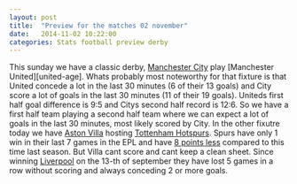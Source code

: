 ```yaml
---
layout: post
title:  "Preview for the matches 02 november"
date:   2014-11-02 10:22:00
categories: Stats football preview derby
---
```


This sunday we have a classic derby, [Manchester City][city-page] play [Manchester United][united-age]. Whats probably most noteworthy for that fixture is that United concede a lot in the last 30 minutes (6 of their 13 goals) and City score a lot of goals in the last 30 minutes (11 of their 19 goals). Uniteds first half goal difference is 9:5 and Citys second half record is 12:6. So we have a first half team playing a second half team where we can expect a lot of goals in the last 30 minutes, most likely scored by City.
In the other fixutre today we have [Aston Villa][villa-page] hosting [Tottenham Hotspurs][spurs-page]. Spurs have only 1 win in their last 7 games in the EPL and have [8 points less][spurs-sametime] compared to this time last season. But Villa cant score and cant keep a clean sheet. Since winning [Liverpool][lfc-page] on the 13-th of september they have lost 5 games in a row without scoring and always 
conceding 2 or more goals. 

[city-page]: http://plstats.com/#/Team/Manchester%20City
[united-page]: http://plstats.com/#/Team/Manchester%20United
[villa-page]: http://plstats.com/#/Team/Aston%20Villa
[spurs-sametime]: http://plstats.com/#/SameTimeLastSeason/Tottenham%20Hotspur
[spurs-page]: http://plstats.com/#/Team/Tottenham%20Hotspurs
[lfc-page]: http://plstats.com/#/Team/Liverpool